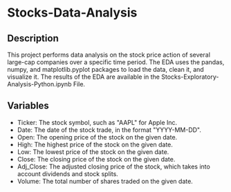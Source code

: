 # Stocks-Data-Analysis

## Description

This project performs data analysis on the stock price action of several large-cap companies over a specific time period. The EDA uses the pandas, numpy, and matplotlib.pyplot packages to load the data, clean it, and visualize it. The results of the EDA are available in the Stocks-Exploratory-Analysis-Python.ipynb File.

## Variables
- Ticker: The stock symbol, such as "AAPL" for Apple Inc.
- Date: The date of the stock trade, in the format "YYYY-MM-DD".
- Open: The opening price of the stock on the given date.
- High: The highest price of the stock on the given date.
- Low: The lowest price of the stock on the given date.
- Close: The closing price of the stock on the given date.
- Adj_Close: The adjusted closing price of the stock, which takes into account dividends and stock splits.
- Volume: The total number of shares traded on the given date.
